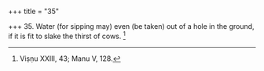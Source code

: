 +++
title = "35"

+++
35. Water (for sipping may) even (be taken) out of a hole in the ground, if it is fit to slake the thirst of cows. [^20] 


[^20]:  Viṣṇu XXIII, 43; Manu V, 128.
